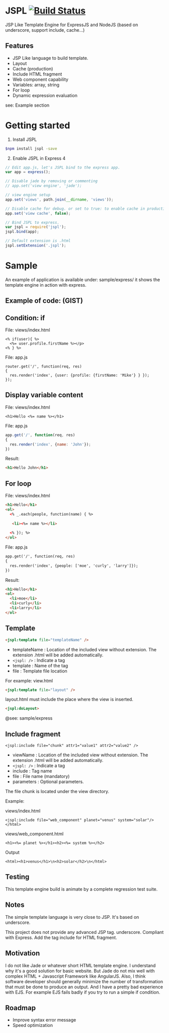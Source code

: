 JSPL      [![Build Status](https://travis-ci.org/jvmvik/jspl.svg?branch=master)](https://travis-ci.org/jvmvik/jspl)
====

JSP Like Template Engine for ExpressJS and NodeJS (based on underscore, support include, cache...)

Features
---
 * JSP Like language to build template.
 * Layout
 * Cache (production)
 * Include HTML fragment
 * Web component capability
 * Variables: array, string
 * For loop
 * Dynamic expression evaluation
 
see: Example section

Getting started
===
1. Install JSPL
```sh
$npm install jspl -save
```

2. Enable JSPL in Express 4 

```javascript
// Edit app.js, let's JSPL bind to the express app.
var app = express();

// Disable jade by removing or commenting
// app.set('view engine', 'jade');

// view engine setup
app.set('views', path.join(__dirname, 'views'));

// Disable cache for debug. or set to true: to enable cache in production.
app.set('view cache', false);

// Bind JSPL to express. 
var jspl = require('jspl');
jspl.bind(app);

// Default extension is .html
jspl.setExtension('.jspl');
```

Sample
====

An example of application is available under: sample/express/
it shows the template engine in action with express.

Example of code: (GIST)
---

Condition: if
---
File: views/index.html
```
<% if(user){ %> 
  <%= user.profile.firstName %></p>
<% } %>
```

File: app.js
```
router.get('/', function(req, res) 
{
  res.render('index', {user: {profile: {firstName: 'Mike'} } });
});
```

Display variable content
---
File: views/index.html 

```
<h1>Hello <%= name %></h1>
```

File: app.js

```javascript
app.get('/', function(req, res)
{
  res.render('index', {name: 'John'});
})
```

Result:

```html
<h1>Hello John</h1>
```

For loop
---

File: views/index.html 

```html
<h1>Hello</h1>
<ol>
  <% _.each(people, function(name) { %>
   
   <li><%= name %></li>
   
  <% }); %>
</ol>
```

File: app.js
```html
app.get('/', function(req, res)
{
  res.render('index', {people: ['moe', 'curly', 'larry']});
})
```
Result:

```html
<h1>Hello</h1>
<ol>
  <li>moe</li>
  <li>curly</li>
  <li>larry</li>
</ol>
```

Template 
---

```html
<jspl:template file="templateName" />
```

 - templateName : Location of the included view without extension. The extension .html will be added automatically.
 - ```<jspl: />```  : Indicate a tag
 - template : Name of the tag
 - file     : Template file location 
 
For example:
view.html 

```html
<jspl:template file="layout" />
```

layout.html must include the place where the view is inserted.

```html
<jspl:doLayout>
```
@see: sample/express 
 
Include fragment
---
```
<jspl:include file="chunk" attr1="value1" attr2="value2" />
```

 - viewName   : Location of the included view without extension. The extension .html will be added automatically.
 - ```<jspl: />```  : Indicate a tag
 - include    : Tag name
 - file       : File name (mandatory)
 - parameters : Optional parameters.
 
The file chunk is located under the view directory.

Example:

views/index.html
```
<jspl:include file="web_component" planet="venus" system="solar"/></html>
```

views/web_component.html
```
<h1><%= planet %></h1><h2><%= system %></h2>
``` 

Output
```
<html><h1>venus</h1>\n<h2>solar</h2>\n</html>
```

Testing
---
This template engine build is animate by a complete regression test suite.

Notes
---
The simple template language is very close to JSP.
It's based on underscore.

This project does not provide any advanced JSP tag.
underscore. Compliant with Express. Add the tag include for HTML fragment.

Motivation
---

I do not like Jade or whatever short HTML template engine. I understand why it's a good solution for basic website.
But Jade do not mix well with complex HTML + Javascript Framework like AngularJS. Also, I think software developer should generally minimize the number of transformation that must be done to produce an output. 
And I have a pretty bad experience with EJS.
For example EJS fails badly if you try to run a simple if condition.
  
Roadmap
---
 * Improve syntax error message
 * Speed optimization
 
